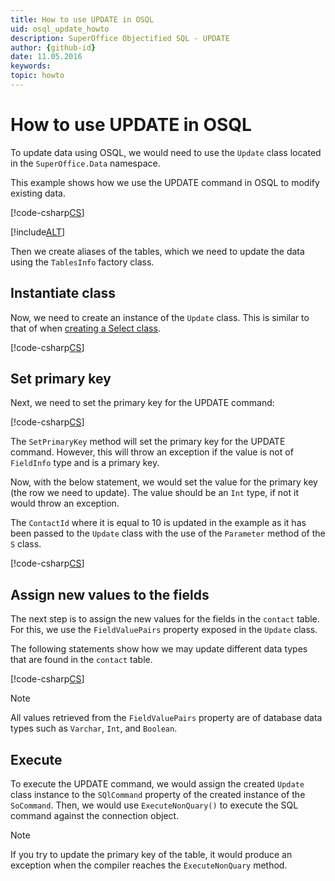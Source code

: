 ```yaml
---
title: How to use UPDATE in OSQL
uid: osql_update_howto
description: SuperOffice Objectified SQL - UPDATE
author: {github-id}
date: 11.05.2016
keywords:
topic: howto
---
```


# How to use UPDATE in OSQL

To update data using OSQL, we would need to use the `Update` class located in the `SuperOffice.Data` namespace.

This example shows how we use the UPDATE command in OSQL to modify existing data.

[!code-csharp[CS](includes/update-1.cs)]

[!include[ALT](includes/setup.md)]

Then we create aliases of the tables, which we need to update the data using the `TablesInfo` factory class.

## Instantiate class

Now, we need to create an instance of the `Update` class. This is similar to that of when [creating a Select class][2].

[!code-csharp[CS](includes/update-1.cs?range=27)]

## Set primary key

Next, we need to set the primary key for the UPDATE command:

[!code-csharp[CS](includes/update-1.cs?range=30)]

The `SetPrimaryKey` method will set the primary key for the UPDATE command. However, this will throw an exception if the value is not of `FieldInfo` type and is a primary key.

Now, with the below statement, we would set the value for the primary key (the row we need to update). The value should be an `Int` type, if not it would throw an exception.

The `ContactId` where it is equal to 10 is updated in the example as it has been passed to the `Update` class with the use of the `Parameter` method of the `S` class.

[!code-csharp[CS](includes/update-1.cs?range=31)]

## Assign new values to the fields

The next step is to assign the new values for the fields in the `contact` table. For this, we use the `FieldValuePairs` property exposed in the `Update` class.

The following statements show how we may update different data types that are found in the `contact` table.

[!code-csharp[CS](includes/update-1.cs?range=34-42)]

> [!NOTE]
> All values retrieved from the `FieldValuePairs` property are of database data types such as `Varchar`, `Int`, and `Boolean`.

## Execute

To execute the UPDATE command, we would assign the created `Update` class instance to the `SQlCommand` property of the created instance of the `SoCommand`. Then, we would use `ExecuteNonQuary()` to execute the SQL command against the connection object.

> [!NOTE]
> If you try to update the primary key of the table, it would produce an exception when the compiler reaches the `ExecuteNonQuary` method.

<!-- Referenced links -->
[2]: using-select.md
